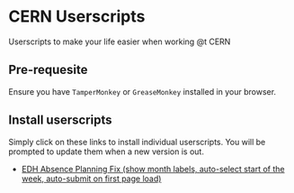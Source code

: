 # CERN Userscripts

Userscripts to make your life easier when working @t CERN

## Pre-requesite

Ensure you have `TamperMonkey` or `GreaseMonkey` installed in your browser.

## Install userscripts

Simply click on these links to install individual userscripts. You will be prompted to update them when a new version is out.

- [EDH Absence Planning Fix (show month labels, auto-select start of the week, auto-submit on first page load)](./src/edh.cern.ch/fix-absence-overview.user.js)
